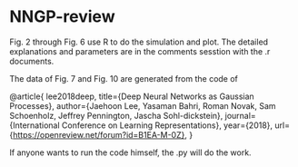 # NNGP-review

Fig. 2 through Fig. 6 use R to do the simulation and plot. The detailed explanations and parameters are in the comments sesstion with the .r documents. 

The data of Fig. 7 and Fig. 10 are generated from the code of 

@article{
    lee2018deep,
    title={Deep Neural Networks as Gaussian Processes},
    author={Jaehoon Lee, Yasaman Bahri, Roman Novak, Sam Schoenholz, Jeffrey Pennington, Jascha Sohl-dickstein},
    journal={International Conference on Learning Representations},
    year={2018},
    url={https://openreview.net/forum?id=B1EA-M-0Z},
  }
  
If anyone wants to run the code himself, the .py will do the work. 
